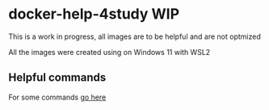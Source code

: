 # docker-help-4study WIP

This is a work in progress, all images are to be helpful and are not optmized

All the images were created using on Windows 11 with WSL2

## Helpful commands

For some commands [go here](/help-comands.md)